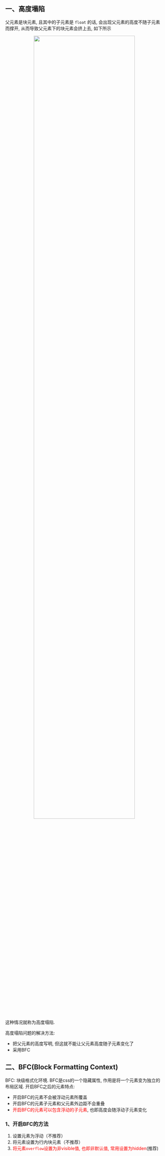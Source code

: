 <!--
 * @Descripttion : 
 * @Author       : Seulf
 * @Date         : 2021-02-09 12:47:11
 * @LastEditors  : Seulf
 * @LastEditTime : 2021-02-28 13:53:54
-->

## 一、高度塌陷

父元素是块元素, 且其中的子元素是 `float` 的话, 会出现父元素的高度不随子元素而撑开, 从而导致父元素下的块元素会挤上去, 如下所示
<center><img src="https://seul-1302377718.cos.ap-nanjing.myqcloud.com/markdown/20210209125958.png" width=80%></center>

这种情况就称为高度塌陷.

高度塌陷问题的解决方法:

* 把父元素的高度写明, 但这就不能让父元素高度随子元素变化了
* 采用BFC

## 二、BFC(Block Formatting Context)

BFC: 块级格式化环境. BFC是css的一个隐藏属性, 作用是将一个元素变为独立的布局区域. 开启BFC之后的元素特点:

* 开启BFC的元素不会被浮动元素所覆盖
* 开启BFC的元素子元素和父元素外边距不会重叠
* <span style="color:red">开启BFC的元素可以包含浮动的子元素</span>, 也即高度会随浮动子元素变化

### 1、开启BFC的方法

1. 设置元素为浮动（不推荐）
2. 将元素设置为行内块元素（不推荐）
3. <span style="color :red">将元素`overflow`设置为非visible值, 也即非默认值, 常用设置为hidden</span>(推荐)
